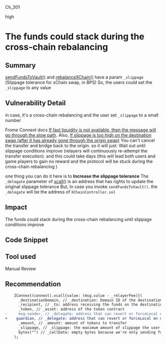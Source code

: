 Ch_301

high

# The funds could stack during the cross-chain rebalancing

## Summary
[sendFundsToVault()](https://github.com/sherlock-audit/2023-01-derby/blob/main/derby-yield-optimiser/contracts/XChainController.sol#L409-L441) and [rebalanceXChain()](https://github.com/sherlock-audit/2023-01-derby/blob/main/derby-yield-optimiser/contracts/MainVault.sol#L307-L326) have a param `_slippage` (Slippage tolerance for xChain swap, in BPS)
So, the users could set the `_slippage` to any value

## Vulnerability Detail
in case, it's a cross-chain rebalancing
and the user set `_slippage` to a small number 

Frome Connext docs 
[If fast liquidity is not available, then the message will go through the slow path](https://docs.connext.network/concepts/how-it-works/transaction-flow#fast-path).
Also, [If slippage is too high on the destination swap (after it has already gone through the origin swap)](https://docs.connext.network/developers/guides/handling-failures#high-slippage)
You can't cancel the transfer and bridge back to the origin.
so it will just: Wait out until slippage conditions improve (relayers will continuously re-attempt the transfer execution).
and this could take days (this will lead both users and game players to gain no reward and the protocol will be stuck during the cross-chain rebalancing )

one thing you can do it here is to **Increase the slippage tolerance**
The `_delegate` parameter of [xcall()](https://github.com/sherlock-audit/2023-01-derby/blob/main/derby-yield-optimiser/contracts/XProvider.sol#L152-L160) is an address that has rights to update the original slippage tolerance
But, In case you invoke `sendFundsToVault()`. the `_delegate` will be the address of `XChainController.sol`

## Impact
The funds could stack during the cross-chain rebalancing until slippage conditions improve
## Code Snippet

## Tool used

Manual Review

## Recommendation
```diff 
    IConnext(connext).xcall{value: (msg.value - _relayerFee)}(
      _destinationDomain, // _destination: Domain ID of the destination chain
      _recipient, // _to: address receiving the funds on the destination
      _token, // _asset: address of the token contract
-     msg.sender, // _delegate: address that can revert or forceLocal on destination
+    guardian, // _delegate: address that can revert or forceLocal on destination
      _amount, // _amount: amount of tokens to transfer
      _slippage, // _slippage: the maximum amount of slippage the user will accept in BPS (e.g. 30 = 0.3%)
      bytes("") // _callData: empty bytes because we're only sending funds
    );
```
